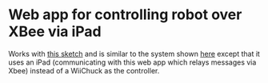 # Web app for controlling robot over XBee via iPad

Works with [this sketch](https://github.com/nicolaskruchten/arduino/tree/master/iPadControlledIRAvoidingNoEvents) and is similar to the system shown [here](http://nicolas.kruchten.com/content/2010/10/wanderer-v2-with-wireless-wii-nunchuck/) except that it uses an iPad (communicating with this web app which relays messages via Xbee) instead of a WiiChuck as the controller.

